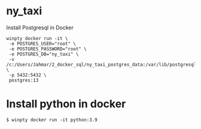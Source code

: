 # ny_taxi<br>
Install Postgresql in Docker

    winpty docker run -it \
     -e POSTGRES_USER="root" \
     -e POSTGRES_PASSWORD="root" \
     -e POSTGRES_DB="ny_taxi" \
     -v /c:/Users/Jahmar/2_docker_sql/ny_taxi_postgres_data:/var/lib/postgresql/data \
     -p 5432:5432 \
     postgres:13
     
     
   # Install python in docker 
     
    $ winpty docker run -it python:3.9

